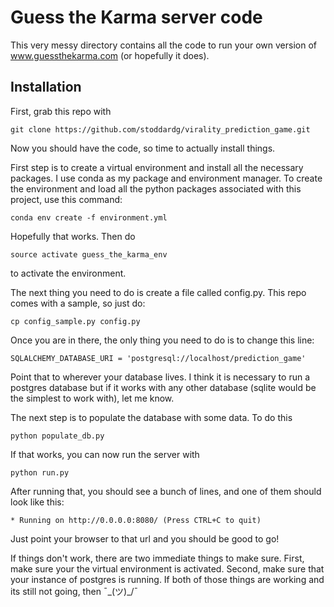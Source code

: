 # Guess the Karma server code

This very messy directory contains all the code to run your own version of www.guessthekarma.com (or hopefully it does). 

## Installation

First, grab this repo with 
```
git clone https://github.com/stoddardg/virality_prediction_game.git
```

Now you should have the code, so time to actually install things. 

First step is to create a virtual environment and install all the necessary packages. I use conda as my package and environment manager. To create the environment and load all the python packages associated with this project, use this command: 

``` 
conda env create -f environment.yml
```
Hopefully that works. Then do
```
source activate guess_the_karma_env
``` 
to activate the environment. 


The next thing you need to do is create a file called config.py. This repo comes with a sample, so just do:
```
cp config_sample.py config.py
```

Once you are in there, the only thing you need to do is to change this line:
```
SQLALCHEMY_DATABASE_URI = 'postgresql://localhost/prediction_game'
```
Point that to wherever your database lives. I think it is necessary to run a postgres database but if it works with any other database (sqlite would be the simplest to work with), let me know. 

The next step is to populate the database with some data. To do this 
```
python populate_db.py
```

If that works, you can now run the server with 
```
python run.py
```
After running that, you should see a bunch of lines, and one of them should look like this: 
```
* Running on http://0.0.0.0:8080/ (Press CTRL+C to quit)
```

Just point your browser to that url and you should be good to go!




If things don't work, there are two immediate things to make sure. First, make sure your the virtual environment is activated. Second, make sure that your instance of postgres is running. If both of those things are working and its still not going, then ¯\_(ツ)_/¯
